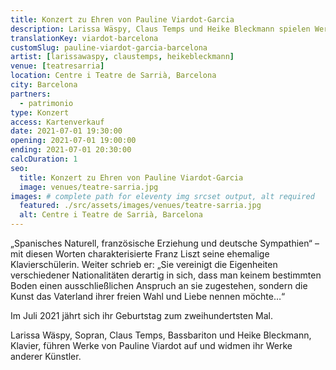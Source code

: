 ```yaml
---
title: Konzert zu Ehren von Pauline Viardot-Garcia
description: Larissa Wäspy, Claus Temps und Heike Bleckmann spielen Werke von Pauline Viardot-García im Königspalast im Centre i Teatre de Sarrià.
translationKey: viardot-barcelona
customSlug: pauline-viardot-garcia-barcelona
artist: [larissawaspy, claustemps, heikebleckmann]
venue: [teatresarria]
location: Centre i Teatre de Sarrià, Barcelona
city: Barcelona
partners:
  - patrimonio
type: Konzert
access: Kartenverkauf
date: 2021-07-01 19:30:00
opening: 2021-07-01 19:00:00
ending: 2021-07-01 20:30:00
calcDuration: 1
seo:
  title: Konzert zu Ehren von Pauline Viardot-Garcia
  image: venues/teatre-sarria.jpg
images: # complete path for eleventy img srcset output, alt required
  featured: ./src/assets/images/venues/teatre-sarria.jpg
  alt: Centre i Teatre de Sarrià, Barcelona
---
```


„Spanisches Naturell, französische Erziehung und deutsche Sympathien“ – mit diesen Worten charakterisierte Franz Liszt seine ehemalige Klavierschülerin. Weiter schrieb er: „Sie vereinigt die Eigenheiten verschiedener Nationalitäten derartig in sich, dass man keinem bestimmten Boden einen ausschließlichen Anspruch an sie zugestehen, sondern die Kunst das Vaterland ihrer freien Wahl und Liebe nennen möchte…“

Im Juli 2021 jährt sich ihr Geburtstag zum zweihundertsten Mal.

Larissa Wäspy, Sopran, Claus Temps, Bassbariton und Heike Bleckmann, Klavier, führen Werke von Pauline Viardot auf und widmen ihr Werke anderer Künstler.
